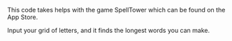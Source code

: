 This code takes helps with the game SpellTower which can be found on the App Store.

Input your grid of letters, and it finds the longest words you can make.
